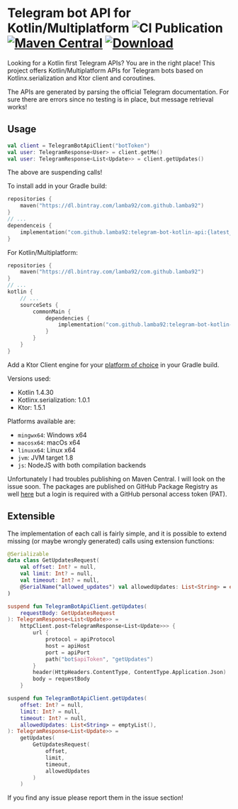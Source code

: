 # Telegram bot API for Kotlin/Multiplatform ![CI Publication](https://github.com/lamba92/telegram-bot-kotlin-api/workflows/CI%20Publication/badge.svg) [![Maven Central](https://maven-badges.herokuapp.com/maven-central/com.github.lamba92/telegram-bot-kotlin-api/badge.svg)](https://maven-badges.herokuapp.com/maven-central/com.github.lamba92/telegram-bot-kotlin-api) [ ![Download](https://api.bintray.com/packages/lamba92/com.github.lamba92/telegram-bot-kotlin-api/images/download.svg) ](https://bintray.com/lamba92/com.github.lamba92/telegram-bot-kotlin-api/_latestVersion)

Looking for a Kotlin first Telegram APIs? You are in the right place! This project offers Kotlin/Multiplatform APIs for
Telegram bots based on Kotlinx.serialization and Ktor client and coroutines.

The APIs are generated by parsing the official Telegram documentation. For sure there are errors since no testing is in
place, but message retrieval works!

## Usage

```kotlin
val client = TelegramBotApiClient("botToken")
val user: TelegramResponse<User> = client.getMe()
val user: TelegramResponse<List<Update>> = client.getUpdates()
```

The above are suspending calls!

To install add in your Gradle build:

```kotlin
repositories {
    maven("https://dl.bintray.com/lamba92/com.github.lamba92")
}
// ...
dependenceis {
    implementation("com.github.lamba92:telegram-bot-kotlin-api:{latest_version}")
}
```

For Kotlin/Multiplatform:

```kotlin
repositories {
    maven("https://dl.bintray.com/lamba92/com.github.lamba92")
}
// ...
kotlin {
    // ...
    sourceSets {
        commonMain {
            dependencies {
                implementation("com.github.lamba92:telegram-bot-kotlin-api:{latest_version}")
            }
        }
    }
}
```

Add a Ktor Client engine for your [platform of choice](https://ktor.io/docs/http-client-engines.html) in your Gradle
build.

Versions used:

- Kotlin 1.4.30
- Kotlinx.serialization: 1.0.1
- Ktor: 1.5.1

Platforms available are:

- `mingwx64`: Windows x64
- `macosx64`: macOs x64
- `linuxx64`: Linux x64
- `jvm`: JVM target 1.8
- `js`: NodeJS with both compilation backends

Unfortunately I had troubles publishing on Maven Central. I will look on the issue soon. The packages are published on
GitHub Package Registry as well [here](https://github.com/lamba92?tab=packages&repo_name=telegram-bot-kotlin-api) but a
login is required with a GitHub personal access token (PAT).

## Extensible

The implementation of each call is fairly simple, and it is possible to extend missing (or maybe wrongly generated)
calls using extension functions:

```kotlin
@Serializable
data class GetUpdatesRequest(
    val offset: Int? = null,
    val limit: Int? = null,
    val timeout: Int? = null,
    @SerialName("allowed_updates") val allowedUpdates: List<String> = emptyList()
)

suspend fun TelegramBotApiClient.getUpdates(
    requestBody: GetUpdatesRequest
): TelegramResponse<List<Update>> =
    httpClient.post<TelegramResponse<List<Update>>> {
        url {
            protocol = apiProtocol
            host = apiHost
            port = apiPort
            path("bot$apiToken", "getUpdates")
        }
        header(HttpHeaders.ContentType, ContentType.Application.Json)
        body = requestBody
    }

suspend fun TelegramBotApiClient.getUpdates(
    offset: Int? = null,
    limit: Int? = null,
    timeout: Int? = null,
    allowedUpdates: List<String> = emptyList(),
): TelegramResponse<List<Update>> =
    getUpdates(
        GetUpdatesRequest(
            offset,
            limit,
            timeout,
            allowedUpdates
        )
    )
```

If you find any issue please report them in the issue section!
